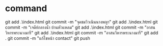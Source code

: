 # command
git add .\index.html
git commit -m "จุดชมวิวเนินนางพญา"
git add .\index.html
git commit -m "เจดีย์กลางน้ำ บ้านหัวแหลม"
git add .\index.html
git commit -m "อาสนวิหารพระนางมารี"
git add .\index.html
git commit -m "อาสนวิหารพระนางมารี"
git add .
git commit -m "แก้ไขหน้า contact"
git push
